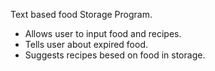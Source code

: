 Text based food Storage Program. 
- Allows user to input food and recipes.
- Tells user about expired food.
- Suggests recipes besed on food in storage.
